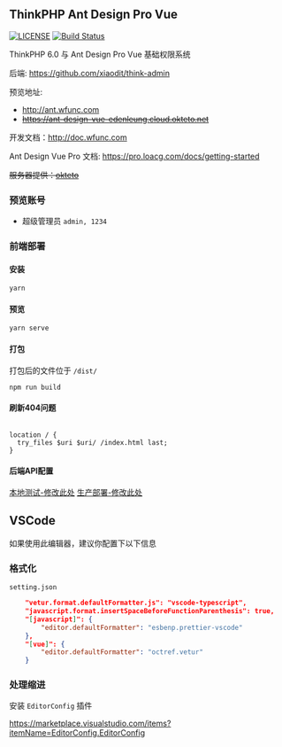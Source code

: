 ## ThinkPHP Ant Design Pro Vue

[![LICENSE](https://img.shields.io/badge/license-Anti%20996-blue.svg)](https://github.com/996icu/996.ICU/blob/master/LICENSE)
[![Build Status](https://travis-ci.org/edenleung/think-ant-vue.svg?branch=master)](https://travis-ci.org/edenleung/think-ant-vue)

ThinkPHP 6.0 与 Ant Design Pro Vue 基础权限系统  

后端: https://github.com/xiaodit/think-admin  

预览地址: 
 * http://ant.wfunc.com
 * ~~https://ant-design-vue-edenleung.cloud.okteto.net~~
 
开发文档：http://doc.wfunc.com

Ant Design Vue Pro 文档: https://pro.loacg.com/docs/getting-started

~~服务器提供：[okteto](https://okteto.com)~~

### 预览账号
* 超级管理员 `admin, 1234`

### 前端部署
#### 安装
```
yarn
```
#### 预览
```
yarn serve
```
#### 打包
打包后的文件位于 `/dist/`
```
npm run build
```
#### 刷新404问题
```nginx

location / {
  try_files $uri $uri/ /index.html last;
}

```
#### 后端API配置
[本地测试-修改此处](https://github.com/edenleung/think-ant-vue/blob/master/.env.development#L3)
[生产部署-修改此处](https://github.com/edenleung/think-ant-vue/blob/master/.env.production#L3)

## VSCode
如果使用此编辑器，建议你配置下以下信息

### 格式化
`setting.json`

```json
    "vetur.format.defaultFormatter.js": "vscode-typescript",
    "javascript.format.insertSpaceBeforeFunctionParenthesis": true,
    "[javascript]": {
        "editor.defaultFormatter": "esbenp.prettier-vscode"
    },
    "[vue]": {
        "editor.defaultFormatter": "octref.vetur"
    }
```

### 处理缩进

安装 `EditorConfig` 插件

https://marketplace.visualstudio.com/items?itemName=EditorConfig.EditorConfig
